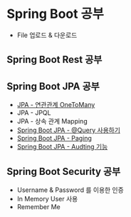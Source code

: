 # Spring Boot 공부

- File 업로드 & 다운로드

## Spring Boot Rest 공부

## Spring Boot JPA 공부

- [JPA - 연관관계 OneToMany](./sample-onetomany/README.md)
- JPA - JPQL
- JPA - 상속 관계 Mapping
- [Spring Boot JPA - @Query 사용하기](./sample-query/README.md)
- [Spring Boot JPA - Paging](./sample-paging/README.md)
- [Spring Boot JPA - Audting 기능](./sample-audit/README.md)

## Spring Boot Security 공부

- Username & Password 를 이용한 인증
- In Memory User 사용
- Remember Me
